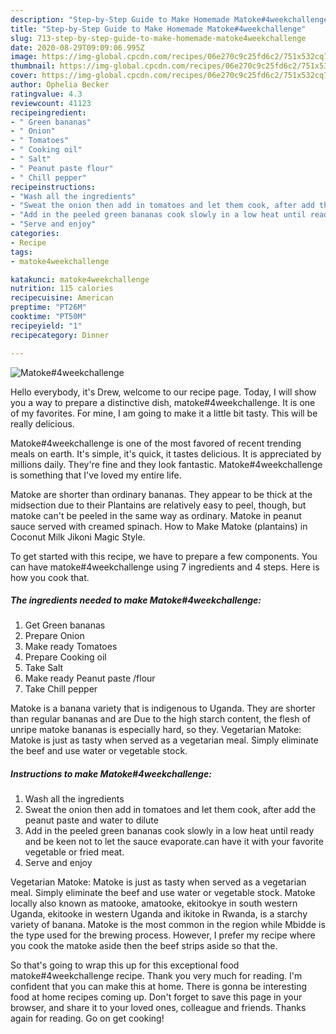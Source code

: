 ```yaml
---
description: "Step-by-Step Guide to Make Homemade Matoke#4weekchallenge"
title: "Step-by-Step Guide to Make Homemade Matoke#4weekchallenge"
slug: 713-step-by-step-guide-to-make-homemade-matoke4weekchallenge
date: 2020-08-29T09:09:06.995Z
image: https://img-global.cpcdn.com/recipes/06e270c9c25fd6c2/751x532cq70/matoke4weekchallenge-recipe-main-photo.jpg
thumbnail: https://img-global.cpcdn.com/recipes/06e270c9c25fd6c2/751x532cq70/matoke4weekchallenge-recipe-main-photo.jpg
cover: https://img-global.cpcdn.com/recipes/06e270c9c25fd6c2/751x532cq70/matoke4weekchallenge-recipe-main-photo.jpg
author: Ophelia Becker
ratingvalue: 4.3
reviewcount: 41123
recipeingredient:
- " Green bananas"
- " Onion"
- " Tomatoes"
- " Cooking oil"
- " Salt"
- " Peanut paste flour"
- " Chill pepper"
recipeinstructions:
- "Wash all the ingredients"
- "Sweat the onion then add in tomatoes and let them cook, after add the peanut paste and water to dilute"
- "Add in the peeled green bananas cook slowly in a low heat until ready and be keen not to let the sauce evaporate.can have it with your favorite vegetable or fried meat."
- "Serve and enjoy"
categories:
- Recipe
tags:
- matoke4weekchallenge

katakunci: matoke4weekchallenge 
nutrition: 115 calories
recipecuisine: American
preptime: "PT26M"
cooktime: "PT50M"
recipeyield: "1"
recipecategory: Dinner

---
```



![Matoke#4weekchallenge](https://img-global.cpcdn.com/recipes/06e270c9c25fd6c2/751x532cq70/matoke4weekchallenge-recipe-main-photo.jpg)

Hello everybody, it's Drew, welcome to our recipe page. Today, I will show you a way to prepare a distinctive dish, matoke#4weekchallenge. It is one of my favorites. For mine, I am going to make it a little bit tasty. This will be really delicious.

Matoke#4weekchallenge is one of the most favored of recent trending meals on earth. It's simple, it's quick, it tastes delicious. It is appreciated by millions daily. They're fine and they look fantastic. Matoke#4weekchallenge is something that I've loved my entire life.

Matoke are shorter than ordinary bananas. They appear to be thick at the midsection due to their Plantains are relatively easy to peel, though, but matoke can&#39;t be peeled in the same way as ordinary. Matoke in peanut sauce served with creamed spinach. How to Make Matoke (plantains) in Coconut Milk Jikoni Magic Style.


To get started with this recipe, we have to prepare a few components. You can have matoke#4weekchallenge using 7 ingredients and 4 steps. Here is how you cook that.

<!--inarticleads1-->

##### The ingredients needed to make Matoke#4weekchallenge:

1. Get  Green bananas
1. Prepare  Onion
1. Make ready  Tomatoes
1. Prepare  Cooking oil
1. Take  Salt
1. Make ready  Peanut paste /flour
1. Take  Chill pepper


Matoke is a banana variety that is indigenous to Uganda. They are shorter than regular bananas and are Due to the high starch content, the flesh of unripe matoke bananas is especially hard, so they. Vegetarian Matoke: Matoke is just as tasty when served as a vegetarian meal. Simply eliminate the beef and use water or vegetable stock. 

<!--inarticleads2-->

##### Instructions to make Matoke#4weekchallenge:

1. Wash all the ingredients
1. Sweat the onion then add in tomatoes and let them cook, after add the peanut paste and water to dilute
1. Add in the peeled green bananas cook slowly in a low heat until ready and be keen not to let the sauce evaporate.can have it with your favorite vegetable or fried meat.
1. Serve and enjoy


Vegetarian Matoke: Matoke is just as tasty when served as a vegetarian meal. Simply eliminate the beef and use water or vegetable stock. Matoke locally also known as matooke, amatooke, ekitookye in south western Uganda, ekitooke in western Uganda and ikitoke in Rwanda, is a starchy variety of banana. Matoke is the most common in the region while Mbidde is the type used for the brewing process. However, I prefer my recipe where you cook the matoke aside then the beef strips aside so that the. 

So that's going to wrap this up for this exceptional food matoke#4weekchallenge recipe. Thank you very much for reading. I'm confident that you can make this at home. There is gonna be interesting food at home recipes coming up. Don't forget to save this page in your browser, and share it to your loved ones, colleague and friends. Thanks again for reading. Go on get cooking!
